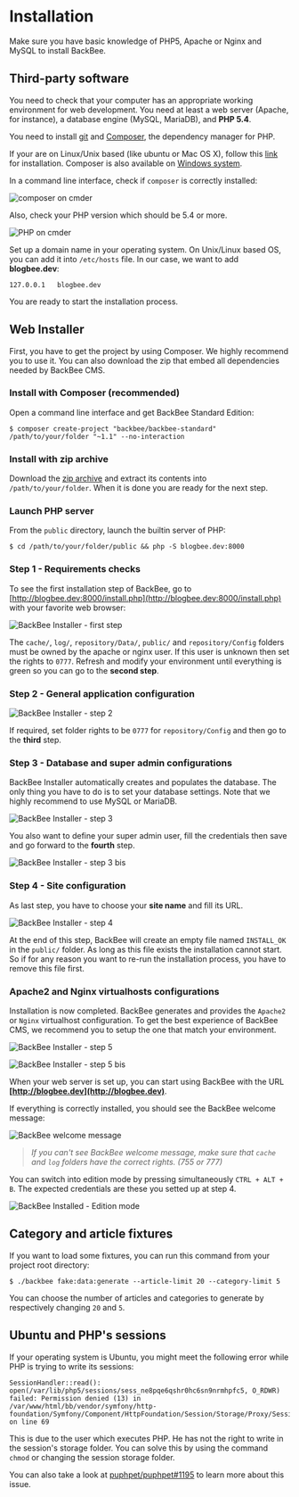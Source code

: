 # Installation

Make sure you have basic knowledge of PHP5, Apache or Nginx and MySQL to install BackBee.

## Third-party software

You need to check that your computer has an appropriate working environment for web development. You need at least a web server (Apache, for instance), a database engine (MySQL, MariaDB), and **PHP 5.4**.

You need to install [git](http://git-scm.com/) and [Composer](https://getcomposer.org/), the dependency manager for PHP.

If your are on Linux/Unix based (like ubuntu or Mac OS X), follow this [link](https://getcomposer.org/doc/00-intro.md#globally) for installation. Composer is also available on [Windows system](https://getcomposer.org/doc/00-intro.md#installation-windows).

In a command line interface, check if `composer` is correctly installed:

![composer on cmder](http://i.imgur.com/xDZi6Sc.png "composer")

Also, check your PHP version which should be 5.4 or more.

![PHP on cmder](http://i.imgur.com/DkgQJz2.png "PHP")


Set up a domain name in your operating system.
On Unix/Linux based OS, you can add it into `/etc/hosts` file. In our case, we want to add **blogbee.dev**:

    127.0.0.1   blogbee.dev

You are ready to start the installation process.

## Web Installer

First, you have to get the project by using Composer. We highly recommend you to use it. You can also download the zip that embed all dependencies needed by BackBee CMS.

### Install with Composer (recommended)

Open a command line interface and get BackBee Standard Edition:

    $ composer create-project "backbee/backbee-standard" /path/to/your/folder "~1.1" --no-interaction

### Install with zip archive

Download the [zip archive](http://backbee.com/backbee/backbee-latest.zip) and extract its contents into `/path/to/your/folder`. When it is done you are ready for the next step.

### Launch PHP server

From the `public` directory, launch the builtin server of PHP:

    $ cd /path/to/your/folder/public && php -S blogbee.dev:8000

### Step 1 - Requirements checks

To see the first installation step of BackBee, go to [http://blogbee.dev:8000/install.php](http://blogbee.dev:8000/install.php) with your favorite web browser:

![BackBee Installer - first step](http://i.imgur.com/YCxW3ei.png "BackBee Installer - first step")

The `cache/`, `log/`, `repository/Data/`, `public/` and `repository/Config` folders must be owned by the apache or nginx user. If this user is unknown then set the rights to `0777`. Refresh and modify your environment until everything is green so you can go to the **second step**.

### Step 2 - General application configuration

![BackBee Installer - step 2](http://i.imgur.com/pvaDJIH.png "BackBee Installer - step 2")

If required, set folder rights to be `0777` for `repository/Config` and then go to the **third** step.

### Step 3 - Database and super admin configurations

BackBee Installer automatically creates and populates the database. The only thing you have to do is to set your database settings. Note that we highly recommend to use MySQL or MariaDB.

![BackBee Installer - step 3](http://i.imgur.com/f6ejuwI.png "BackBee Installer - step 3")

You also want to define your super admin user, fill the credentials then save and go forward to the **fourth** step.

![BackBee Installer - step 3 bis](http://i.imgur.com/ZENfnSS.png "BackBee Installer - step 3 bis")

### Step 4 - Site configuration

As last step, you have to choose your **site name** and fill its URL.

![BackBee Installer - step 4](http://i.imgur.com/fSlenGX.png "BackBee Installer - step 4")

At the end of this step, BackBee will create an empty file named `INSTALL_OK` in the `public/` folder. As long as this file exists the installation cannot start. So if for any reason you want to re-run the installation process, you have to remove this file first.

### Apache2 and Nginx virtualhosts configurations

Installation is now completed. BackBee generates and provides the `Apache2` or `Nginx` virtualhost configuration. To get the best experience of BackBee CMS, we recommend you to setup the one that match your environment.

![BackBee Installer - step 5](http://i.imgur.com/T13tVjT.png "BackBee Installer - step 5")

![BackBee Installer - step 5 bis](http://i.imgur.com/ePKuLX5.png "BackBee Installer - step 5 bis")

When your web server is set up, you can start using BackBee with the URL **[http://blogbee.dev](http://blogbee.dev)**.

If everything is correctly installed, you should see the BackBee welcome message:

![BackBee welcome message](http://i.imgur.com/LIKWK1D.png "BackBee welcome message")

> *If you can't see BackBee welcome message, make sure that `cache` and `log` folders have the correct rights. (755 or 777)*

You can switch into edition mode by pressing simultaneously `CTRL + ALT + B`. The expected credentials are these you setted up at step 4.

![BackBee Installed - Edition mode](http://i.imgur.com/8kxLbfx.png "BackBee Installed - Edition mode")

## Category and article fixtures

If you want to load some fixtures, you can run this command from your project root directory:

    $ ./backbee fake:data:generate --article-limit 20 --category-limit 5

You can choose the number of articles and categories to generate by respectively changing `20` and `5`.

## Ubuntu and PHP's sessions

If your operating system is Ubuntu, you might meet the following error while PHP is trying to write its sessions:

```
SessionHandler::read(): open(/var/lib/php5/sessions/sess_ne8pqe6qshr0hc6sn9nrmhpfc5, O_RDWR) failed: Permission denied (13) in /var/www/html/bb/vendor/symfony/http-foundation/Symfony/Component/HttpFoundation/Session/Storage/Proxy/SessionHandlerProxy.php on line 69
```

This is due to the user which executes PHP. He has not the right to write in the session's storage folder. You can solve this by using the command `chmod` or changing the session storage folder.

You can also take a look at [puphpet/puphpet#1195](https://github.com/puphpet/puphpet/issues/1195) to learn more about this issue.
